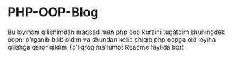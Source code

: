 # PHP-OOP-Blog
Bu loyihani qilishimdan maqsad men php oop kursini tugatdim shuningdek  oopni o'rganib bilib oldim va shundan kelib chiqib php oopga oid  loyiha qilishga qaror qildim To'liqroq ma'lumot Readme faylida bor!
